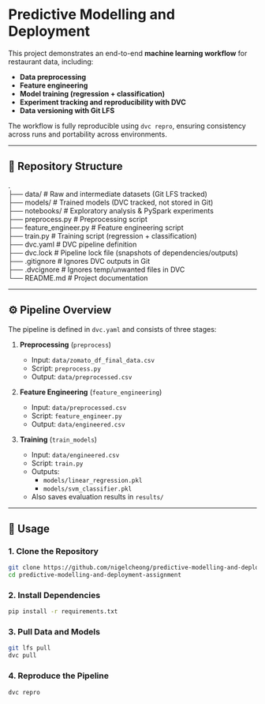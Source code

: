 # Predictive Modelling and Deployment  

This project demonstrates an end-to-end **machine learning workflow** for restaurant data, including:  

- **Data preprocessing**  
- **Feature engineering**  
- **Model training (regression + classification)**  
- **Experiment tracking and reproducibility with DVC**  
- **Data versioning with Git LFS**  

The workflow is fully reproducible using `dvc repro`, ensuring consistency across runs and portability across environments.  

---

## 📂 Repository Structure  

.<br>
├── data/ # Raw and intermediate datasets (Git LFS tracked)<br>
├── models/ # Trained models (DVC tracked, not stored in Git)<br>
├── notebooks/ # Exploratory analysis & PySpark experiments<br>
├── preprocess.py # Preprocessing script<br>
├── feature_engineer.py # Feature engineering script<br>
├── train.py # Training script (regression + classification)<br>
├── dvc.yaml # DVC pipeline definition<br>
├── dvc.lock # Pipeline lock file (snapshots of dependencies/outputs)<br>
├── .gitignore # Ignores DVC outputs in Git<br>
├── .dvcignore # Ignores temp/unwanted files in DVC<br>
└── README.md # Project documentation<br>

---

## ⚙️ Pipeline Overview  

The pipeline is defined in `dvc.yaml` and consists of three stages:  

1. **Preprocessing** (`preprocess`)  
   - Input: `data/zomato_df_final_data.csv`  
   - Script: `preprocess.py`  
   - Output: `data/preprocessed.csv`  

2. **Feature Engineering** (`feature_engineering`)  
   - Input: `data/preprocessed.csv`  
   - Script: `feature_engineer.py`  
   - Output: `data/engineered.csv`  

3. **Training** (`train_models`)  
   - Input: `data/engineered.csv`  
   - Script: `train.py`  
   - Outputs:  
     - `models/linear_regression.pkl`  
     - `models/svm_classifier.pkl`  
   - Also saves evaluation results in `results/`  

---

## 🚀 Usage  

### 1. Clone the Repository  
```bash
git clone https://github.com/nigelcheong/predictive-modelling-and-deployment-assignment
cd predictive-modelling-and-deployment-assignment
```
### 2. Install Dependencies
```bash
pip install -r requirements.txt
```
### 3. Pull Data and Models
```bash
git lfs pull
dvc pull
```
### 4. Reproduce the Pipeline
```bash
dvc repro
```
